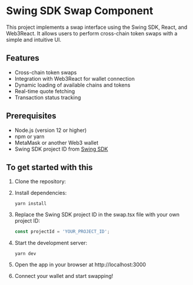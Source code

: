 # Swing SDK Swap Component

This project implements a swap interface using the Swing SDK, React, and Web3React. It allows users to perform cross-chain token swaps with a simple and intuitive UI.

## Features

- Cross-chain token swaps
- Integration with Web3React for wallet connection
- Dynamic loading of available chains and tokens
- Real-time quote fetching
- Transaction status tracking

## Prerequisites

- Node.js (version 12 or higher)
- npm or yarn
- MetaMask or another Web3 wallet
- Swing SDK project ID from [Swing SDK](https://platform.swing.xyz)
  
## To get started with this 

1. Clone the repository:

2. Install dependencies:
 
   ```
   yarn install
   ```
3. Replace the Swing SDK project ID in the swap.tsx file with your own project ID:
   ```typescript
   const projectId = 'YOUR_PROJECT_ID';
   ```
4. Start the development server:
   ```
   yarn dev
   ```
5. Open the app in your browser at http://localhost:3000
   
6. Connect your wallet and start swapping!

